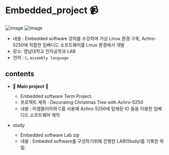 # Embedded_project :video_camera:

![image](https://user-images.githubusercontent.com/71176000/122844502-c31eb480-d33c-11eb-8aa7-f9a6a238e490.png)
![image](https://user-images.githubusercontent.com/71176000/122844727-3f18fc80-d33d-11eb-9b47-601551ff9b04.png)


- 내용 : Embedded software 강의를 수강하며 가상 Linux 환경 구축,  Achro-5250에 적합한 임베디드 소프트웨어를 Linux 환경에서 개발    
- 장소: 영남대학교 전자공학과 LAB
- 언어 : ```C```, ```assembly language```

## contents

* 🌟 **Main project** 🌠
  * Embedded software Term Project. 
  * 프로젝트 제목 : Decorating Christmas Tree with Achro-5250
  * 내용 : 어셈블리어와 C를 사용해 Achro-5250에 탑재된 IO 들을 이용한 임베디드 소프트웨어 제작


* study
  * Embedded software Lab zip
  * 내용 : Embeded software를 구성하기위해 진행한 LAB(Study)를 기록한 파일.
